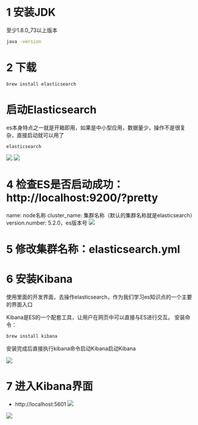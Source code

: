 # 1 安装JDK
至少1.8.0_73以上版本
```bash
java -version
```
# 2 下载
```
brew install elasticsearch
```
# 启动Elasticsearch
es本身特点之一就是开箱即用，如果是中小型应用，数据量少，操作不是很复杂，直接启动就可以用了
```
elasticsearch
```
![](https://img-blog.csdnimg.cn/2019111722255236.png?x-oss-process=image/watermark,type_ZmFuZ3poZW5naGVpdGk,shadow_10,text_aHR0cHM6Ly9qYXZhZWRnZS5ibG9nLmNzZG4ubmV0,size_1,color_FFFFFF,t_70)
![](https://img-blog.csdnimg.cn/2019111722264818.png?x-oss-process=image/watermark,type_ZmFuZ3poZW5naGVpdGk,shadow_10,text_aHR0cHM6Ly9qYXZhZWRnZS5ibG9nLmNzZG4ubmV0,size_1,color_FFFFFF,t_70)
# 4 检查ES是否启动成功：http://localhost:9200/?pretty

name: node名称
cluster_name: 集群名称（默认的集群名称就是elasticsearch）
version.number: 5.2.0，es版本号
![](https://img-blog.csdnimg.cn/20191117222753528.png?x-oss-process=image/watermark,type_ZmFuZ3poZW5naGVpdGk,shadow_10,text_aHR0cHM6Ly9qYXZhZWRnZS5ibG9nLmNzZG4ubmV0,size_1,color_FFFFFF,t_70)
# 5 修改集群名称：elasticsearch.yml
# 6 安装Kibana
使用里面的开发界面，去操作elasticsearch，作为我们学习es知识点的一个主要的界面入口

Kibana是ES的一个配套工具，让用户在网页中可以直接与ES进行交互。
安装命令：
```bash
brew install kibana
```
安装完成后直接执行kibana命令启动Kibana启动Kibana

![](https://img-blog.csdnimg.cn/20191117223056264.png?x-oss-process=image/watermark,type_ZmFuZ3poZW5naGVpdGk,shadow_10,text_aHR0cHM6Ly9qYXZhZWRnZS5ibG9nLmNzZG4ubmV0,size_1,color_FFFFFF,t_70)
# 7 进入Kibana界面
- http://localhost:5601
![](https://img-blog.csdnimg.cn/20191117223248477.png?x-oss-process=image/watermark,type_ZmFuZ3poZW5naGVpdGk,shadow_10,text_aHR0cHM6Ly9qYXZhZWRnZS5ibG9nLmNzZG4ubmV0,size_1,color_FFFFFF,t_70)

![](https://img-blog.csdnimg.cn/20200815233520523.png?x-oss-process=image/watermark,type_ZmFuZ3poZW5naGVpdGk,shadow_10,text_aHR0cHM6Ly9ibG9nLmNzZG4ubmV0L3FxXzMzNTg5NTEw,size_1,color_FFFFFF,t_70#pic_center)
